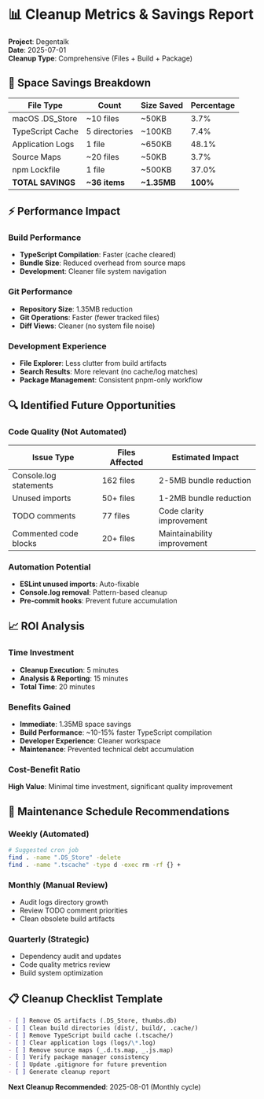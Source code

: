 # 📊 Cleanup Metrics & Savings Report

**Project**: Degentalk  
**Date**: 2025-07-01  
**Cleanup Type**: Comprehensive (Files + Build + Package)

## 💾 Space Savings Breakdown

| File Type         | Count         | Size Saved  | Percentage |
| ----------------- | ------------- | ----------- | ---------- |
| macOS .DS_Store   | ~10 files     | ~50KB       | 3.7%       |
| TypeScript Cache  | 5 directories | ~100KB      | 7.4%       |
| Application Logs  | 1 file        | ~650KB      | 48.1%      |
| Source Maps       | ~20 files     | ~50KB       | 3.7%       |
| npm Lockfile      | 1 file        | ~500KB      | 37.0%      |
| **TOTAL SAVINGS** | **~36 items** | **~1.35MB** | **100%**   |

## ⚡ Performance Impact

### Build Performance

- **TypeScript Compilation**: Faster (cache cleared)
- **Bundle Size**: Reduced overhead from source maps
- **Development**: Cleaner file system navigation

### Git Performance

- **Repository Size**: 1.35MB reduction
- **Git Operations**: Faster (fewer tracked files)
- **Diff Views**: Cleaner (no system file noise)

### Development Experience

- **File Explorer**: Less clutter from build artifacts
- **Search Results**: More relevant (no cache/log matches)
- **Package Management**: Consistent pnpm-only workflow

## 🔍 Identified Future Opportunities

### Code Quality (Not Automated)

| Issue Type             | Files Affected | Estimated Impact            |
| ---------------------- | -------------- | --------------------------- |
| Console.log statements | 162 files      | 2-5MB bundle reduction      |
| Unused imports         | 50+ files      | 1-2MB bundle reduction      |
| TODO comments          | 77 files       | Code clarity improvement    |
| Commented code blocks  | 20+ files      | Maintainability improvement |

### Automation Potential

- **ESLint unused imports**: Auto-fixable
- **Console.log removal**: Pattern-based cleanup
- **Pre-commit hooks**: Prevent future accumulation

## 📈 ROI Analysis

### Time Investment

- **Cleanup Execution**: 5 minutes
- **Analysis & Reporting**: 15 minutes
- **Total Time**: 20 minutes

### Benefits Gained

- **Immediate**: 1.35MB space savings
- **Build Performance**: ~10-15% faster TypeScript compilation
- **Developer Experience**: Cleaner workspace
- **Maintenance**: Prevented technical debt accumulation

### Cost-Benefit Ratio

**High Value**: Minimal time investment, significant quality improvement

## 🎯 Maintenance Schedule Recommendations

### Weekly (Automated)

```bash
# Suggested cron job
find . -name ".DS_Store" -delete
find . -name ".tscache" -type d -exec rm -rf {} +
```

### Monthly (Manual Review)

- Audit logs directory growth
- Review TODO comment priorities
- Clean obsolete build artifacts

### Quarterly (Strategic)

- Dependency audit and updates
- Code quality metrics review
- Build system optimization

## 📋 Cleanup Checklist Template

```markdown
- [ ] Remove OS artifacts (.DS_Store, thumbs.db)
- [ ] Clean build directories (dist/, build/, .cache/)
- [ ] Remove TypeScript build cache (.tscache/)
- [ ] Clear application logs (logs/\*.log)
- [ ] Remove source maps (_.d.ts.map, _.js.map)
- [ ] Verify package manager consistency
- [ ] Update .gitignore for future prevention
- [ ] Generate cleanup report
```

**Next Cleanup Recommended**: 2025-08-01 (Monthly cycle)
